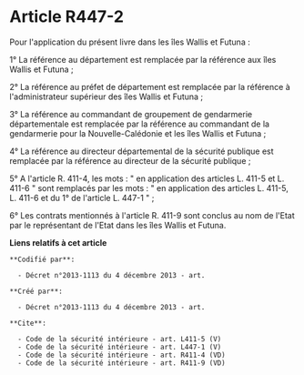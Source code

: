 # Article R447-2

Pour l'application du présent livre dans les îles Wallis et Futuna : 

1° La référence au département est remplacée par la référence aux îles Wallis et Futuna ; 

2° La référence au préfet de département est remplacée par la référence à l'administrateur supérieur des îles Wallis et
Futuna ; 

3° La référence au commandant de groupement de gendarmerie départementale est remplacée par la référence au commandant de la
gendarmerie pour la Nouvelle-Calédonie et les îles Wallis et Futuna ; 

4° La référence au directeur départemental de la sécurité publique est remplacée par la référence au directeur de la sécurité
publique ; 

5° A l'article R. 411-4, les mots : " en application des articles L. 411-5 et L. 411-6 " sont remplacés par les mots : " en
application des articles L. 411-5, L. 411-6 et du 1° de l'article L. 447-1 " ; 

6° Les contrats mentionnés à l'article R. 411-9 sont conclus au nom de l'Etat par le représentant de l'Etat dans les îles
Wallis et Futuna.

**Liens relatifs à cet article**

	**Codifié par**:

	  - Décret n°2013-1113 du 4 décembre 2013 - art.

	**Créé par**:

	  - Décret n°2013-1113 du 4 décembre 2013 - art.

	**Cite**:

	  - Code de la sécurité intérieure - art. L411-5 (V)
	  - Code de la sécurité intérieure - art. L447-1 (V)
	  - Code de la sécurité intérieure - art. R411-4 (VD)
	  - Code de la sécurité intérieure - art. R411-9 (VD)
